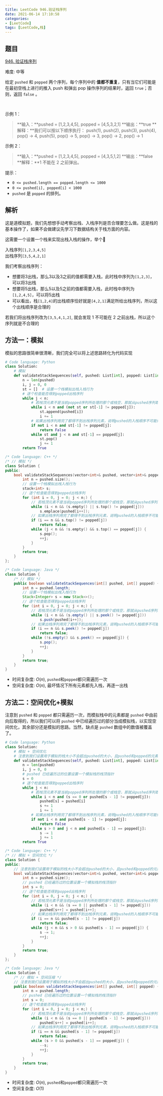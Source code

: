 ```yaml
---
title: LeetCode 946.验证栈序列
date: 2021-06-14 17:10:58
categories:
- [LeetCode]
tags: [LeetCode,栈]
---
```


## 题目

[946. 验证栈序列](https://leetcode-cn.com/problems/validate-stack-sequences/)

难度: 中等

给定 `pushed` 和 `popped` 两个序列，每个序列中的 **值都不重复**，只有当它们可能是在最初空栈上进行的推入 push 和弹出 pop 操作序列的结果时，返回 `true`；否则，返回 `false` 。

$\quad$

示例 1：

> **输入：**pushed = [1,2,3,4,5], popped = [4,5,3,2,1]
> **输出：**true
> **解释：**我们可以按以下顺序执行：
> push(1), push(2), push(3), push(4), pop() -> 4,
> push(5), pop() -> 5, pop() -> 3, pop() -> 2, pop() -> 1

示例 2：

> **输入：**pushed = [1,2,3,4,5], popped = [4,3,5,1,2]
> **输出：**false
> **解释：**1 不能在 2 之前弹出。
> $\quad$

提示：

- `0 <= pushed.length == popped.length <= 1000`
- `0 <= pushed[i], popped[i] < 1000`
- `pushed` 是 `popped` 的排列。

## 解析

这是道模拟题，我们先想想手动考察出栈、入栈序列是否合理要怎么做。这是栈的基本操作了，如果不会做建议先学习下数据结构关于栈方面的内容。

这需要一个设置一个栈来实现出栈入栈的操作，举个🌰

入栈序列`[1,2,3,4,5]`  
出栈序列`[3,5,4,2,1]`

我们考察出栈序列：

- 想要将3出栈，那么3以及3之前的值都需要入栈，此时栈中序列为`[1,2,3]`，可以将3出栈
- 想要将5出栈，那么5以及5之前的值都需要入栈，此时栈中序列为`[1,2,4,5]`，可以将5出栈
- 可以看出，栈`[1,2,4]`的出栈顺序恰好就是`[4,2,1]`满足所给出栈序列，所以这个出栈顺序是合理的

若我们将出栈序列改为`[3,5,4,1,2]`, 就会发现 1 不可能在 2 之前出栈，所以这个序列就是不合理的

## 方法一：模拟

模拟的思路很简单很清晰，我们完全可以将上述思路转化为代码实现

```python
# Code language: Python
class Solution:
    # 模拟
    def validateStackSequences(self, pushed: List[int], popped: List[int]) -> bool:
        n = len(pushed)
        i, j = 0, 0
        st = []  # 设置一个栈模拟出栈入栈行为
        # 逐个检查能否得到popped出栈序列
        while j < n:
            # 若栈顶元素不是当前popped序列所处理的那个或栈空，那就从pushed序列取元素入栈
            while i < n and (not st or st[-1] != popped[j]):
                st.append(pushed[i])
                i += 1
            # 如果出栈序列用完了都得不到出栈序列元素，说明pushed的入栈顺序不可能得到popped的出栈顺序
            if not i < n and st[-1] != popped[j]:
                return False
            while st and j < n and st[-1] == popped[j]:
                st.pop()
                j += 1
        return True
```

```cpp
/* Code language: C++ */
/* // 模拟 */
class Solution {
public:
    bool validateStackSequences(vector<int>& pushed, vector<int>& popped) {
        int n = pushed.size();
        // 设置一个栈模拟出栈入栈行为
        stack<int> s;
        // 逐个检查能否得到popped出栈序列
        for (int i = 0, j = 0; j < n;) {
            // 若栈顶元素不是当前popped序列所处理的那个或栈空，那就从pushed序列取元素入栈
            while (i < n && (s.empty() || s.top() != popped[j]))
                s.emplace(pushed[i++]);
            // 如果出栈序列用完了都得不到出栈序列元素，说明pushed的入栈顺序不可能得到popped的出栈顺序
            if (i == n && s.top() != popped[j])
                return false;
            while (j < n && !s.empty() && s.top() == popped[j]) {
                s.pop();
                ++j;
            }
        }
        return true;
    }
};
```

```java
/* Code language: Java */
class Solution {
    /* // 模拟 */
    public boolean validateStackSequences(int[] pushed, int[] popped) {
        int n = pushed.length;
        // 设置一个栈模拟出栈入栈行为
        Stack<Integer> s = new Stack<>();
        // 逐个检查能否得到popped出栈序列
        for (int i = 0, j = 0; j < n;) {
            // 若栈顶元素不是当前popped序列所处理的那个或栈空，那就从pushed序列取元素入栈
            while (i < n && (s.empty() || s.peek() != popped[j]))
                s.push(pushed[i++]);
            // 如果出栈序列用完了都得不到出栈序列元素，说明pushed的入栈顺序不可能得到popped的出栈顺序
            if (i == n && s.peek() != popped[j])
                return false;
            while (!s.empty() && s.peek() == popped[j]) {
                s.pop();
                ++j;
            }
        }
        return true;
    }
}
```

- 时间复杂度: $O(n)$, `pushed`和`popped`都只需遍历一次
- 空间复杂度: $O(n)$, 最坏情况下所有元素都先入栈，再逐一出栈

## 方法二：空间优化+模拟

注意到 `pushed` 和 `popped` 都只需遍历一次，而模拟栈中的元素都是 `pushed` 中由前向后取得的，所以我们可以将 `pushed` 中已经遍历过的部分当成模拟栈，以实现空间优化，其余部分还是模拟的思路。当然，缺点是 `pushed` 数组中的数值被覆盖了。

```python
# Code language: Python
class Solution:
    # 模拟 + 空间优化
    # 注意到我们设置用于模拟的栈大小不会超出pushed的大小，且pushed和popped的元素都只需遍历一次就行，那么我们可以在pushed上原地进行模拟，其余思路不变
    def validateStackSequences(self, pushed: List[int], popped: List[int]) -> bool:
        n = len(pushed)
        i, j = 0, 0
        # pushed 已经遍历过的位置设置一个模拟栈的栈顶指针
        s = 0
        # 逐个检查能否得到popped出栈序列
        while j < n:
            # 若栈顶元素不是当前popped序列所处理的那个或栈空，那就从pushed序列取元素入栈
            while i < n and (s == 0 or pushed[s - 1] != popped[j]):
                pushed[s] = pushed[i]
                s += 1
                i += 1
            # 如果出栈序列用完了都得不到出栈序列元素，说明pushed的入栈顺序不可能得到popped的出栈顺序
            if not i < n and pushed[s - 1] != popped[j]:
                return False
            while s > 0 and j < n and pushed[s - 1] == popped[j]:
                s -= 1
                j += 1
        return True
```

```cpp
/* Code language: C++ */
/* // 模拟 + 空间优化 */
class Solution {
public:
    // 注意到我们设置用于模拟的栈大小不会超出pushed的大小，且pushed和popped的元素都只需遍历一次就行，那么我们可以在pushed上原地进行模拟，其余思路不变
    bool validateStackSequences(vector<int>& pushed, vector<int>& popped) {
        int n = pushed.size();
        // pushed 已经遍历过的位置设置一个模拟栈的栈顶指针
        int s = 0;
        // 逐个检查能否得到popped出栈序列
        for (int i = 0, j = 0; j < n;) {
            // 若栈顶元素不是当前popped序列所处理的那个或栈空，那就从pushed序列取元素入栈
            while (i < n && (s == 0 || pushed[s - 1] != popped[j]))
                pushed[s++] = pushed[i++];
            // 如果出栈序列用完了都得不到出栈序列元素，说明pushed的入栈顺序不可能得到popped的出栈顺序
            if (i == n && pushed[s - 1] != popped[j])
                return false;
            while (j < n && s > 0 && pushed[s - 1] == popped[j]) {
                s -= 1;
                ++j;
            }
        }
        return true;
    }
};
```

```java
/* Code language: Java */
class Solution {
    /* // 模拟 + 空间压缩 */
    // 注意到我们设置用于模拟的栈大小不会超出pushed的大小，且pushed和popped的元素都只需遍历一次就行，那么我们可以在pushed上原地进行模拟，其余思路不变
    public boolean validateStackSequences(int[] pushed, int[] popped) {
        int n = pushed.length;
        // pushed 已经遍历过的位置设置一个模拟栈的栈顶指针
        int s = 0;
        // 逐个检查能否得到popped出栈序列
        for (int i = 0, j = 0; j < n;) {
            // 若栈顶元素不是当前popped序列所处理的那个或栈空，那就从pushed序列取元素入栈
            while (i < n && (s == 0 || pushed[s - 1] != popped[j]))
                pushed[s++] = pushed[i++];
            // 如果出栈序列用完了都得不到出栈序列元素，说明pushed的入栈顺序不可能得到popped的出栈顺序
            if (i == n && pushed[s - 1] != popped[j])
                return false;
            while (s > 0 && pushed[s - 1] == popped[j]) {
                --s;
                ++j;
            }
        }
        return true;
    }
}
```

- 时间复杂度: $O(n)$, `pushed`和`popped`都只需遍历一次
- 空间复杂度: $O(1)$
